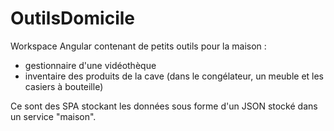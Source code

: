 # OutilsDomicile

Workspace Angular contenant de petits outils pour la maison :
* gestionnaire d'une vidéothèque
* inventaire des produits de la cave (dans le congélateur, un meuble et les casiers à bouteille)

Ce sont des SPA stockant les données sous forme d'un JSON stocké dans un service "maison".